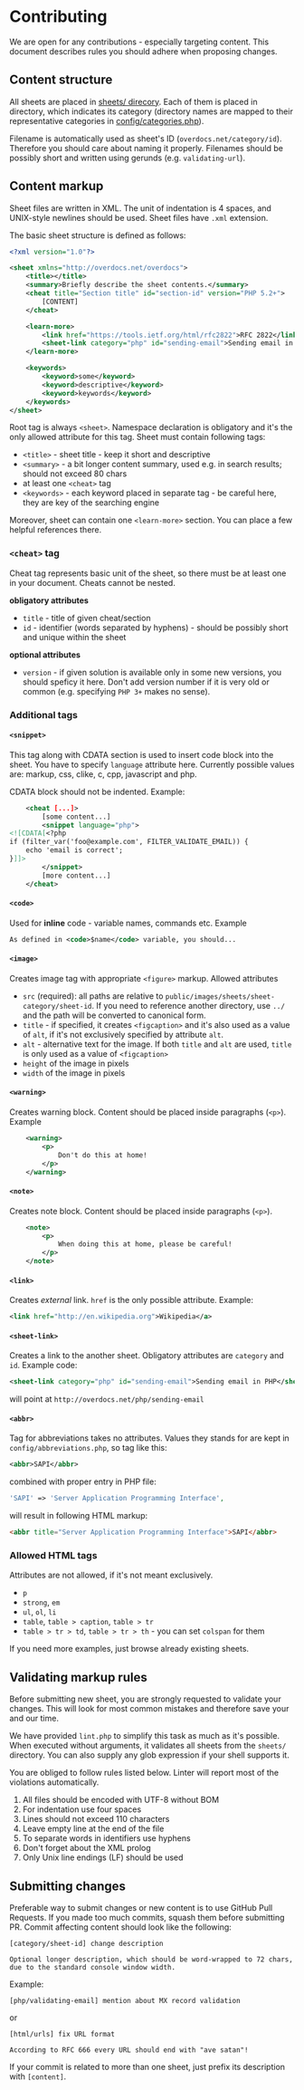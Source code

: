 Contributing
============
We are open for any contributions - especially targeting content. This document describes
rules you should adhere when proposing changes.

Content structure
-----------------
All sheets are placed in [sheets/ direcory](http://github.com/overdocs/overdocs/tree/master/sheets). Each of them
is placed in directory, which indicates its category (directory names are mapped to their representative
categories in [config/categories.php](https://github.com/overdocs/overdocs/tree/master/config/categories.php)).

Filename is automatically used as sheet's ID (`overdocs.net/category/id`). Therefore you should
care about naming it properly. Filenames should be possibly short and written using gerunds (e.g.
`validating-url`).

Content markup
--------------
Sheet files are written in XML. The unit of indentation is 4 spaces, and UNIX-style newlines should be used.
Sheet files have `.xml` extension.

The basic sheet structure is defined as follows:

```xml
<?xml version="1.0"?>

<sheet xmlns="http://overdocs.net/overdocs">
    <title></title>
    <summary>Briefly describe the sheet contents.</summary>
    <cheat title="Section title" id="section-id" version="PHP 5.2+">
        [CONTENT]
    </cheat>

    <learn-more>
        <link href="https://tools.ietf.org/html/rfc2822">RFC 2822</link>
        <sheet-link category="php" id="sending-email">Sending email in PHP</sheet-link>
    </learn-more>

    <keywords>
        <keyword>some</keyword>
        <keyword>descriptive</keyword>
        <keyword>keywords</keyword>
    </keywords>
</sheet>
```

Root tag is always `<sheet>`. Namespace declaration is obligatory and it's the only allowed
attribute for this tag. Sheet must contain following tags:

- `<title>` - sheet title - keep it short and descriptive
- `<summary>` - a bit longer content summary, used e.g. in search results; should not exceed 80 chars
- at least one `<cheat>` tag
- `<keywords>` - each keyword placed in separate tag - be careful here, they are key of the searching engine

Moreover, sheet can contain one `<learn-more>` section. You can place a few helpful references there.

### `<cheat>` tag
Cheat tag represents basic unit of the sheet, so there must be at least one in your document. Cheats
cannot be nested.

__obligatory attributes__

- `title` - title of given cheat/section
- `id` - identifier (words separated by hyphens) - should be possibly short and unique within the sheet

__optional attributes__

-   `version` - if given solution is available only in some new versions, you should speficy it here.
    Don't add version number if it is very old or common (e.g. specifying `PHP 3+` makes no sense).

### Additional tags

#### `<snippet>`
This tag along with CDATA section is used to insert code block into the sheet. You have to specify
`language` attribute here. Currently possible values are: markup, css, clike, c, cpp, javascript and php.

CDATA block should not be indented. Example:
```xml
    <cheat [...]>
        [some content...]
        <snippet language="php">
<![CDATA[<?php
if (filter_var('foo@example.com', FILTER_VALIDATE_EMAIL)) {
    echo 'email is correct';
}]]>
        </snippet>
        [more content...]
    </cheat>
```

#### `<code>`
Used for __inline__ code - variable names, commands etc. Example
```xml
As defined in <code>$name</code> variable, you should...
```

#### `<image>`
Creates image tag with appropriate `<figure>` markup. Allowed attributes

- `src` (required): all paths are relative to `public/images/sheets/sheet-category/sheet-id`. If you need
  to reference another directory, use `../` and the path will be converted to canonical form.
- `title` - if specified, it creates `<figcaption>` and it's also used as a value of `alt`, if it's not
  exclusively specified by attribute `alt`.
- `alt` - alternative text for the image. If both `title` and `alt` are used, `title` is only used as a value
  of `<figcaption>`
- `height` of the image in pixels
- `width` of the image in pixels

#### `<warning>`
Creates warning block. Content should be placed inside paragraphs (`<p>`). Example
```xml
    <warning>
        <p>
            Don't do this at home!
        </p>
    </warning>
```

#### `<note>`
Creates note block. Content should be placed inside paragraphs (`<p>`).
```xml
    <note>
        <p>
            When doing this at home, please be careful!
        </p>
    </note>
```

#### `<link>`
Creates _external_ link. `href` is the only possible attribute. Example:
```xml
<link href="http://en.wikipedia.org">Wikipedia</a>
```

#### `<sheet-link>`
Creates a link to the another sheet. Obligatory attributes are `category` and `id`. Example code:
```xml
<sheet-link category="php" id="sending-email">Sending email in PHP</sheet-link>
```
will point at `http://overdocs.net/php/sending-email`

#### `<abbr>`
Tag for abbreviations takes no attributes. Values they stands for are kept in
`config/abbreviations.php`, so tag like this:
```xml
<abbr>SAPI</abbr>
```
combined with proper entry in PHP file:
```php
'SAPI' => 'Server Application Programming Interface',
```
will result in following HTML markup:
```html
<abbr title="Server Application Programming Interface">SAPI</abbr>
```

### Allowed HTML tags
Attributes are not allowed, if it's not meant exclusively.

- `p`
- `strong`, `em`
- `ul`, `ol`, `li`
- `table`, `table > caption`, `table > tr`
- `table > tr > td`, `table > tr > th` - you can set `colspan` for them

If you need more examples, just browse already existing sheets.

Validating markup rules
-----------------------
Before submitting new sheet, you are strongly requested to validate your changes. This will look for
most common mistakes and therefore save your and our time.

We have provided `lint.php` to simplify this task as much as it's possible. When executed without arguments,
it validates all sheets from the `sheets/` directory. You can also supply any glob expression if your shell
supports it.

You are obliged to follow rules listed below. Linter will report most of the violations automatically.

1. All files should be encoded with UTF-8 without BOM
2. For indentation use four spaces
3. Lines should not exceed 110 characters
4. Leave empty line at the end of the file
5. To separate words in identifiers use hyphens
6. Don't forget about the XML prolog
7. Only Unix line endings (LF) should be used

Submitting changes
------------------
Preferable way to submit changes or new content is to use GitHub Pull Requests. If you made too much
commits, squash them before submitting PR. Commit affecting content should look like the following:
```
[category/sheet-id] change description

Optional longer description, which should be word-wrapped to 72 chars,
due to the standard console window width.
```
Example:
```
[php/validating-email] mention about MX record validation
```
or
```
[html/urls] fix URL format

According to RFC 666 every URL should end with "ave satan"!
```

If your commit is related to more than one sheet, just prefix its description with `[content]`.
